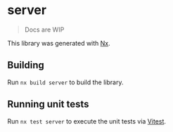 # server

> Docs are WIP

This library was generated with [Nx](https://nx.dev).

## Building

Run `nx build server` to build the library.

## Running unit tests

Run `nx test server` to execute the unit tests via [Vitest](https://vitest.dev/).

